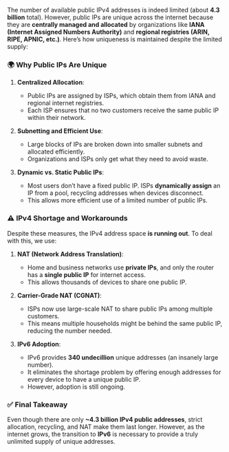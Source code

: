 The number of available public IPv4 addresses is indeed limited (about **4.3 billion** total). However, public IPs are unique across the internet because they are **centrally managed and allocated** by organizations like **IANA (Internet Assigned Numbers Authority)** and **regional registries (ARIN, RIPE, APNIC, etc.)**. Here’s how uniqueness is maintained despite the limited supply:

### 🌍 **Why Public IPs Are Unique**

1. **Centralized Allocation**:
    
    - Public IPs are assigned by ISPs, which obtain them from IANA and regional internet registries.
    - Each ISP ensures that no two customers receive the same public IP within their network.
2. **Subnetting and Efficient Use**:
    
    - Large blocks of IPs are broken down into smaller subnets and allocated efficiently.
    - Organizations and ISPs only get what they need to avoid waste.
3. **Dynamic vs. Static Public IPs**:
    
    - Most users don’t have a fixed public IP. ISPs **dynamically assign** an IP from a pool, recycling addresses when devices disconnect.
    - This allows more efficient use of a limited number of public IPs.

### ⚠ **IPv4 Shortage and Workarounds**

Despite these measures, the IPv4 address space **is running out**. To deal with this, we use:

1. **NAT (Network Address Translation)**:
    
    - Home and business networks use **private IPs**, and only the router has a **single public IP** for internet access.
    - This allows thousands of devices to share one public IP.
2. **Carrier-Grade NAT (CGNAT)**:
    
    - ISPs now use large-scale NAT to share public IPs among multiple customers.
    - This means multiple households might be behind the same public IP, reducing the number needed.
3. **IPv6 Adoption**:
    
    - IPv6 provides **340 undecillion** unique addresses (an insanely large number).
    - It eliminates the shortage problem by offering enough addresses for every device to have a unique public IP.
    - However, adoption is still ongoing.

### ✅ **Final Takeaway**

Even though there are only **~4.3 billion IPv4 public addresses**, strict allocation, recycling, and NAT make them last longer. However, as the internet grows, the transition to **IPv6** is necessary to provide a truly unlimited supply of unique addresses.